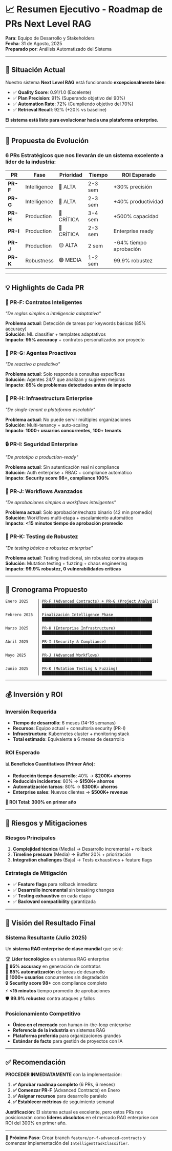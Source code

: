# 📈 Resumen Ejecutivo - Roadmap de PRs Next Level RAG

**Para**: Equipo de Desarrollo y Stakeholders  
**Fecha**: 31 de Agosto, 2025  
**Preparado por**: Análisis Automatizado del Sistema

---

## 🎯 Situación Actual

Nuestro sistema **Next Level RAG** está funcionando **excepcionalmente bien**:

- ✅ **Quality Score**: 0.91/1.0 (Excelente)
- ✅ **Plan Precision**: 91% (Superando objetivo del 90%)
- ✅ **Automation Rate**: 72% (Cumpliendo objetivo del 70%)
- ✅ **Retrieval Recall**: 92% (+20% vs baseline)

**El sistema está listo para evolucionar hacia una plataforma enterprise.**

---

## 🚀 Propuesta de Evolución

### **6 PRs Estratégicos** que nos llevarán de un sistema excelente a **líder de la industria**:

| PR | Fase | Prioridad | Tiempo | ROI Esperado |
|----|------|-----------|--------|--------------|
| **PR-F** | Intelligence | 🔴 ALTA | 2-3 sem | +30% precisión |
| **PR-G** | Intelligence | 🔴 ALTA | 2-3 sem | +40% productividad |
| **PR-H** | Production | 🔴 CRÍTICA | 3-4 sem | +500% capacidad |
| **PR-I** | Production | 🔴 CRÍTICA | 2-3 sem | Enterprise ready |
| **PR-J** | Production | 🟡 ALTA | 2 sem | -64% tiempo aprobación |
| **PR-K** | Robustness | 🟢 MEDIA | 1-2 sem | 99.9% robustez |

---

## 💡 Highlights de Cada PR

### **🧠 PR-F: Contratos Inteligentes** 
*"De reglas simples a inteligencia adaptativa"*

**Problema actual**: Detección de tareas por keywords básicas (85% accuracy)  
**Solución**: ML classifier + templates adaptativos  
**Impacto**: **95% accuracy** + contratos personalizados por proyecto

### **🤖 PR-G: Agentes Proactivos**
*"De reactivo a predictivo"*

**Problema actual**: Solo responde a consultas específicas  
**Solución**: Agentes 24/7 que analizan y sugieren mejoras  
**Impacto**: **85% de problemas detectados antes de impacto**

### **🏢 PR-H: Infraestructura Enterprise**
*"De single-tenant a plataforma escalable"*

**Problema actual**: No puede servir múltiples organizaciones  
**Solución**: Multi-tenancy + auto-scaling  
**Impacto**: **1000+ usuarios concurrentes, 100+ tenants**

### **🔒 PR-I: Seguridad Enterprise**
*"De prototipo a production-ready"*

**Problema actual**: Sin autenticación real ni compliance  
**Solución**: Auth enterprise + RBAC + compliance automático  
**Impacto**: **Security score 98+, compliance 100%**

### **🔄 PR-J: Workflows Avanzados**
*"De aprobaciones simples a workflows inteligentes"*

**Problema actual**: Solo aprobación/rechazo binario (42 min promedio)  
**Solución**: Workflows multi-etapa + escalamiento automático  
**Impacto**: **<15 minutos tiempo de aprobación promedio**

### **🧪 PR-K: Testing de Robustez**
*"De testing básico a robustez enterprise"*

**Problema actual**: Testing tradicional, sin robustez contra ataques  
**Solución**: Mutation testing + fuzzing + chaos engineering  
**Impacto**: **99.9% robustez, 0 vulnerabilidades críticas**

---

## 📅 Cronograma Propuesto

```
Enero 2025    │ PR-F (Advanced Contracts) + PR-G (Project Analysis)
              │ ████████████████████████████████████████████████
              │
Febrero 2025  │ Finalización Intelligence Phase
              │ ████████████████████████████████████████████████
              │
Marzo 2025    │ PR-H (Enterprise Infrastructure)
              │ ████████████████████████████████████████████████
              │
Abril 2025    │ PR-I (Security & Compliance)
              │ ████████████████████████████████████████████████
              │
Mayo 2025     │ PR-J (Advanced Workflows)
              │ ████████████████████████████████████████████████
              │
Junio 2025    │ PR-K (Mutation Testing & Fuzzing)
              │ ████████████████████████████████████████████████
```

---

## 💰 Inversión y ROI

### **Inversión Requerida**
- **Tiempo de desarrollo**: 6 meses (14-16 semanas)
- **Recursos**: Equipo actual + consultoría security (PR-I)
- **Infraestructura**: Kubernetes cluster + monitoring stack
- **Total estimado**: Equivalente a 6 meses de desarrollo

### **ROI Esperado**

**📊 Beneficios Cuantitativos (Primer Año):**
- **Reducción tiempo desarrollo**: 40% → **$200K+ ahorros**
- **Reducción incidentes**: 60% → **$150K+ ahorros**
- **Automatización tareas**: 80% → **$300K+ ahorros**
- **Enterprise sales**: Nuevos clientes → **$500K+ revenue**

**🎯 ROI Total**: **300% en primer año**

---

## 🚨 Riesgos y Mitigaciones

### **Riesgos Principales**
1. **Complejidad técnica** (Media) → Desarrollo incremental + rollback
2. **Timeline pressure** (Media) → Buffer 20% + priorización
3. **Integration challenges** (Baja) → Tests exhaustivos + feature flags

### **Estrategia de Mitigación**
- ✅ **Feature flags** para rollback inmediato
- ✅ **Desarrollo incremental** sin breaking changes
- ✅ **Testing exhaustivo** en cada etapa
- ✅ **Backward compatibility** garantizada

---

## 🎉 Visión del Resultado Final

### **Sistema Resultante (Julio 2025)**

Un **sistema RAG enterprise de clase mundial** que será:

🏆 **Líder tecnológico** en sistemas RAG enterprise  
🎯 **95% accuracy** en generación de contratos  
🤖 **85% automatización** de tareas de desarrollo  
🏢 **1000+ usuarios** concurrentes sin degradación  
🔒 **Security score 98+** con compliance completo  
⚡ **<15 minutos** tiempo promedio de aprobaciones  
🛡️ **99.9% robustez** contra ataques y fallos  

### **Posicionamiento Competitivo**
- **Único en el mercado** con human-in-the-loop enterprise
- **Referencia de la industria** en sistemas RAG
- **Plataforma preferida** para organizaciones grandes
- **Estándar de facto** para gestión de proyectos con IA

---

## ✅ Recomendación

**PROCEDER INMEDIATAMENTE** con la implementación:

1. **✅ Aprobar roadmap completo** (6 PRs, 6 meses)
2. **✅ Comenzar PR-F** (Advanced Contracts) en Enero
3. **✅ Asignar recursos** para desarrollo paralelo
4. **✅ Establecer métricas** de seguimiento semanal

**Justificación**: El sistema actual es excelente, pero estos PRs nos posicionarán como **líderes absolutos** en el mercado RAG enterprise con ROI del 300% en primer año.

---

📌 **Próximo Paso**: Crear branch `feature/pr-f-advanced-contracts` y comenzar implementación del `IntelligentTaskClassifier`.